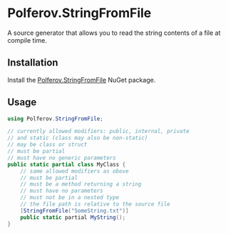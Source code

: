 # Polferov.StringFromFile

A source generator that allows you to read the string contents of a file at compile time.

## Installation

Install the [Polferov.StringFromFile](https://www.nuget.org/packages/Polferov.StringFromFile) NuGet package.

## Usage

```csharp
using Polferov.StringFromFile;

// currently allowed modifiers: public, internal, private
// and static (class may also be non-static)
// may be class or struct
// must be partial
// must have no generic parameters
public static partial class MyClass {
    // same allowed modifiers as obove
    // must be partial
    // must be a method returning a string
    // must have no parameters
    // must not be in a nested type
    // the file path is relative to the source file
    [StringFromFile("SomeString.txt")]
    public static partial MyString();
} 